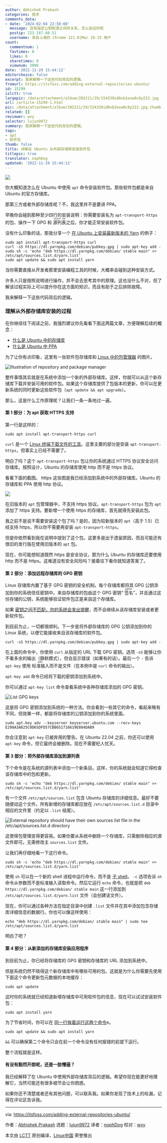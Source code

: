 ```yaml
---
author: Abhishek Prakash
categories: 技术
comments_data:
- date: '2024-02-04 22:58:08'
  message: 没有指定公钥和源之间的关系，怎么验证的呢
  postip: 223.167.68.51
  username: 来自上海的 Chrome 121.0|Mac 10.15 用户
count:
  commentnum: 1
  favtimes: 0
  likes: 0
  sharetimes: 0
  viewnum: 3096
date: '2022-11-29 15:44:12'
editorchoice: false
excerpt: 我来解释一下这些代码背后的逻辑。
fromurl: https://itsfoss.com/adding-external-repositories-ubuntu/
id: 15299
islctt: true
largepic: /data/attachment/album/202211/29/154339id0xb2exw0c8y222.jpg
url: /article-15299-1.html
pic: /data/attachment/album/202211/29/154339id0xb2exw0c8y222.jpg.thumb.jpg
related: []
reviewer: wxy
selector: lujun9972
summary: 我来解释一下这些代码背后的逻辑。
tags:
- apt
- 软件包
thumb: false
title: 详解在 Ubuntu 从外部存储库安装软件包
titlepic: true
translator: nophDog
updated: '2022-11-29 15:44:12'
---
```


![](/data/attachment/album/202211/29/154339id0xb2exw0c8y222.jpg)


你大概知道怎么在 Ubuntu 中使用 `apt` 命令安装软件包。那些软件包都是来自 Ubuntu 的官方存储库。


那第三方或者外部存储库呢？不，我这里并不是要讲 PPA。


早晚你会碰到那种至少四行的安装说明：你需要安装名为 `apt-transport-https` 的包、操作一下 GPG 和 <ruby> 源列表 <rt>  source list </rt></ruby> 之后，你才能正常安装软件包。


没有什么印象的话，那我分享一个 [在 Ubuntu 上安装最新版本的 Yarn](https://itsfoss.com/install-yarn-ubuntu/) 的例子：



```
sudo apt install apt-transport-https curl
curl -sS https://dl.yarnpkg.com/debian/pubkey.gpg | sudo apt-key add -
sudo sh -c 'echo "deb https://dl.yarnpkg.com/debian/ stable main" >> /etc/apt/sources.list.d/yarn.list'
sudo apt update && sudo apt install yarn

```

当你需要直接从开发者那里安装编程工具的时候，大概率会碰到这种安装方式。


许多人只是按照说明进行操作，并不会去思考其中的原理。这也没什么不对，但了解该过程实际上可以提升你在这方面的知识，而且有助于之后排除故障。


我来解释一下这些代码背后的逻辑。


### 理解从外部存储库安装的过程


在你继续往下阅读之前，我强烈建议你先看看下面这两篇文章，方便理解后续的概念：


* [什么是 Ubuntu 中的存储库](https://itsfoss.com/ubuntu-repositories/)
* [什么是 Ubuntu 中 PPA](https://itsfoss.com/ppa-guide/#comments)


为了让你有点印象，这里有一张软件包存储库和 [Linux 中的包管理器](https://itsfoss.com/package-manager/) 的图片。


![Illustration of repository and package manager](/data/attachment/album/202211/29/154413e3wlpwy0wkaz3jqp.png)


整件事情其实就是在系统中添加一个新的外部存储库。这样，你就可以从这个新存储库下载并安装可用的软件包。如果这个存储库提供了包版本的更新，你可以在更新系统的同时更新这些软件包（`apt update && apt upgrade`）。


那么，这是什么工作原理呢？让我们一条一条地过一遍。


#### 第 1 部分：为 apt 获取 HTTPS 支持


第一行是这样的：



```
sudo apt install apt-transport-https curl

```

`curl` 是一个 [Linux 终端下载文件的工具](https://itsfoss.com/download-files-from-linux-terminal/)。这里主要的部分是安装 `apt-transport-https`，但事实上已经不需要了。


明白了吗？这个 `apt-transport-https` 包让你的系统通过 HTTPS 协议安全访问存储库。按照设计，Ubuntu 的存储库使用 http 而不是 https 协议。


看看下面的截图。 https 这张图是我已经添加到系统中的外部存储库。Ubuntu 的存储库和 PPA 使用 http 协议。


![](/data/attachment/album/202211/29/154413xqgfd7mczq72ye99.png)


在旧版本的 `apt` 包管理器中，不支持 https 协议。`apt-transport-https` 包为 `apt` 添加了 https 支持。要新增一个使用 https 的存储库，首先就得先安装此包。


我之前不是说不需要安装这个包了吗？是的，因为较新版本的 `apt`（高于 1.5）已经支持 https，所以你不需要再安装 `apt-transport-https`。


但是你依然看到我在说明中提到了这个包。这更多是出于遗留原因，而且可能还有很旧的发行版在使用旧版本的 `apt` 包。


现在，你可能想知道既然 https 是安全协议，那为什么 Ubuntu 的存储库还要使用 http 而不是 https。这难道没有安全风险吗？接着往下看你就知道答案了。


#### 第 2 部分：添加远程存储库的 GPG 密钥


Linux 存储库内置了基于 GPG 密钥的安全机制。每个存储库都将其 GPG 公钥添加到你的系统信任密钥中。来自存储库的包由这个 GPG 密钥“<ruby> 签名 <rt>  signed </rt></ruby>”，并且通过这份存储的公钥，系统能够验证软件包正是来自这个存储库。


如果 [密钥之间不匹配，你的系统会发出提醒](https://itsfoss.com/solve-gpg-error-signatures-verified-ubuntu/)，而不会继续从该存储库安装或者更新软件包。


到目前为止，一切都很顺利。下一步是将外部存储库的 GPG 公钥添加到你的 Linux 系统，以便它能接收来自该存储库的软件包。



```
curl -sS https://dl.yarnpkg.com/debian/pubkey.gpg | sudo apt-key add -

```

在上面的命令中，你使用 `curl` 从指定的 URL 下载 GPG 密钥。选项 `-sS` 能够让你不看多余的输出（静默模式），但会显示错误（如果有的话）。最后一个 `-` 告诉 `apt-key` 使用<ruby> 标准输入 <rt>  stdin </rt></ruby>而不是文件（在本例中是 `curl` 命令的输出）。


`apt-key add` 命令已经将下载的密钥添加到系统中。


你可以通过 `apt-key list` 命令查看系统中各种存储库添加的 GPG 密钥。


![List GPG keys](/data/attachment/album/202211/29/154414uxq1blyopshq0qbx.png)


这是将 GPG 密钥添加到系统的一种方法。你会看到一些其它的命令，看起来略有不同，但效果一样，都是将存储库的公钥添加到你的系统里面。



```
sudo apt-key adv --keyserver keyserver.ubuntu.com --recv-keys E298A3A825C0D65DFD57CBB651716619E084DAB9

```

你会注意到 `apt-key` 已被弃用的警告。在 Ubuntu 22.04 之前，你还可以使用 `apt-key` 命令，但它最终会被删除。现在不需要杞人忧天。


#### 第 3 部分：将外部存储库添加到源列表


下个命令是在系统的源列表中添加一个新条目。这样，你的系统就会知道它得检查该存储库中的包和更新。



```
sudo sh -c 'echo "deb https://dl.yarnpkg.com/debian/ stable main" >> /etc/apt/sources.list.d/yarn.list'

```

有一个文件 `/etc/apt/sources.list` 包含 Ubuntu 存储库的详细信息。最好不要随便动这个文件。所有新增的存储库都应放在 `/etc/apt/sources.list.d` 目录中相应的文件里（约定以 `.list` 结尾）。


![External repository should have their own sources list file in the /etc/apt/sources.list.d directory](/data/attachment/album/202211/29/154414noxzxn96xcna8mdu.png)


这使得包管理变得更容易。如果你要从系统中删除一个存储库，只需删除相应的源文件即可。无需修改主 `sources.list` 文件。


让我们再仔细地看一下这行命令。



```
sudo sh -c 'echo "deb https://dl.yarnpkg.com/debian/ stable main" >> /etc/apt/sources.list.d/yarn.list'

```

使用 `sh` 可以在一个新的 shell 进程中运行命令，而不是 [子 shel​​l](https://linuxhandbook.com/subshell/)。 `-c` 选项告诉 `sh` 命令从参数而不是标准输入读取命令。然后它运行 `echo` 命令，也就是把 `deb https://dl.yarnpkg.com/debian/ stable main` 这一行添加到 `/etc/apt/sources.list.d/yarn.list` 文件（会创建该文件）。


现在，你可以通过各种方法在指定目录中创建 `.list` 文件并在其中添加包含存储库详细信息的数据行。你也可以像这样使用：



```
echo "deb https://dl.yarnpkg.com/debian/ stable main" | sudo tee /etc/apt/sources.list.d/yarn.list

```

明白了吧？


#### 第 4 部分：从新添加的存储库安装应用程序


到目前为止，你已经将存储库的 GPG 密钥和存储库的 URL 添加到系统中。


但是系统仍然不晓得这个新存储库中有哪些可用的包。这就是为什么你需要先使用下面这个命令更新包元数据的本地缓存：



```
sudo apt update

```

这时你的系统就已经知道新增存储库中可用软件包的信息，现在可以试试安装软件包：



```
sudo apt install yarn

```

为了节省时间，你可以在 [同一行挨着运行这两个命令](https://itsfoss.com/run-multiple-commands-linux/)e。



```
sudo apt update && sudo apt install yarn

```

`&&` 可以确保第二个命令只会在前一个命令没有任何报错的前提下运行。


整个流程就是这样。


#### 有没有豁然开朗呢，还是一脸懵逼？


我已经解释了在 Ubuntu 中使用外部存储库背后的逻辑。希望你现在能更好地理解它，当然可能还有很多细节会让你困惑。


如果你还不清楚或者还有其他问题，可以联系我。如果你发现了技术上的纰漏，记得在评论区告诉我。




---


via: <https://itsfoss.com/adding-external-repositories-ubuntu/>


作者：[Abhishek Prakash](https://itsfoss.com/author/abhishek/) 选题：[lujun9972](https://github.com/lujun9972) 译者：[nophDog](https://github.com/nophDog) 校对：[wxy](https://github.com/wxy)


本文由 [LCTT](https://github.com/LCTT/TranslateProject) 原创编译，[Linux中国](https://linux.cn/) 荣誉推出